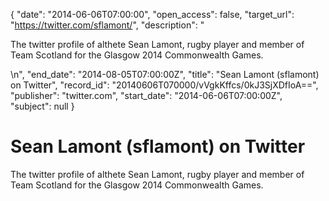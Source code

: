 {
  "date": "2014-06-06T07:00:00", 
  "open_access": false, 
  "target_url": "https://twitter.com/sflamont/", 
  "description": "<p>The twitter profile of althete Sean Lamont, rugby player and member of Team Scotland for the Glasgow 2014 Commonwealth Games.</p>\n", 
  "end_date": "2014-08-05T07:00:00Z", 
  "title": "Sean Lamont (sflamont) on Twitter", 
  "record_id": "20140606T070000/vVgkKffcs/0kJ3SjXDfIoA==", 
  "publisher": "twitter.com", 
  "start_date": "2014-06-06T07:00:00Z", 
  "subject": null
}

# Sean Lamont (sflamont) on Twitter

<p>The twitter profile of althete Sean Lamont, rugby player and member of Team Scotland for the Glasgow 2014 Commonwealth Games.</p>
